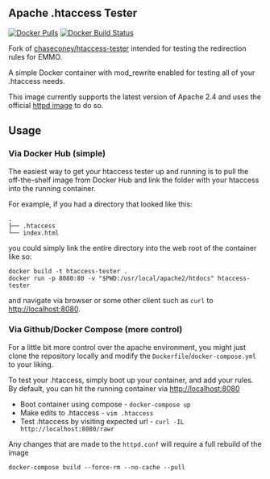 
## Apache .htaccess Tester

[![Docker Pulls](https://img.shields.io/docker/pulls/jesper-friis/htaccess-tester.svg?style=flat-square)]()
[![Docker Build Status](https://img.shields.io/docker/build/jesper-friis/htaccess-tester.svg?style=flat-square)]()

Fork of [chaseconey/htaccess-tester](https://github.com/chaseconey/htaccess-tester) intended for testing the redirection rules for EMMO.

A simple Docker container with mod_rewrite enabled for testing all of your .htaccess needs.

This image currently supports the latest version of Apache 2.4 and uses the official [httpd image](https://hub.docker.com/_/httpd/) to do so.

## Usage

### Via Docker Hub (simple)

The easiest way to get your htaccess tester up and running is to pull the off-the-shelf image from Docker Hub and link the folder with your htaccess into the running container.

For example, if you had a directory that looked like this:

```
.
├── .htaccess
└── index.html
```

you could simply link the entire directory into the web root of the container like so:

```
docker build -t htaccess-tester .
docker run -p 8080:80 -v "$PWD:/usr/local/apache2/htdocs" htaccess-tester
```

and navigate via browser or some other client such as `curl` to [http://localhost:8080](https://localhost:8080).

### Via Github/Docker Compose (more control)

For a little bit more control over the apache environment, you might just clone the repository locally and modify the `Dockerfile`/`docker-compose.yml` to your liking.

To test your .htaccess, simply boot up your container, and add your rules. By default, you can hit the running container via [http://localhost:8080](http://localhost:8080)

* Boot container using compose - `docker-compose up`
* Make edits to .htaccess - `vim .htaccess`
* Test .htaccess by visiting expected url - `curl -IL http://localhost:8080/rawr`

Any changes that are made to the `httpd.conf` will require a full rebuild of the image

```
docker-compose build --force-rm --no-cache --pull
```
